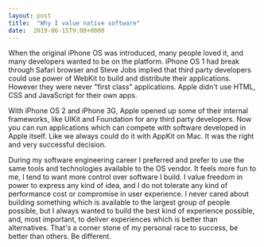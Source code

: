 ```yaml
---
layout: post
title:  "Why I value native software"
date:  2019-06-15T9:00+0000
---
```


When the original iPhone OS was introduced, many people loved it, and many developers wanted to be on the platform. iPhone OS 1 had break through Safari browser and Steve Jobs implied that third party developers could use power of WebKit to build and distribute their applications. However they were never "first class" applications. Apple didn't use HTML, CSS and JavaScript for their own apps.

With iPhone OS 2 and iPhone 3G, Apple opened up some of their internal frameworks, like UIKit and Foundation for any third party developers. Now you can run applications which can compete with software developed in Apple itself. Like we always could do it with AppKit on Mac. It was the right and very successful decision.

During my software engineering career I preferred and prefer to use the same tools and technologies available to the OS vendor. It feels more fun to me, I tend to want more control over software I build. I value freedom in power to express any kind of idea, and I do not tolerate any kind of performance cost or compromise in user experience. I never cared about building something which is available to the largest group of people possible, but I always wanted to build the best kind of experience possible, and, most important, to deliver experiences which is better than alternatives. That's a corner stone of my personal race to success, be better than others. Be different.